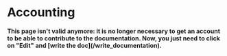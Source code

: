 # Accounting

<div class="alert alert-warning">
<b>
This page isn't valid anymore: it is no longer necessary to get an account to be able to contribute to the documentation. Now, you just need to click on "Edit" and [write the doc](/write_documentation).
</b>
</div>

<script>
window.location.replace("/write_documentation");
</script>

